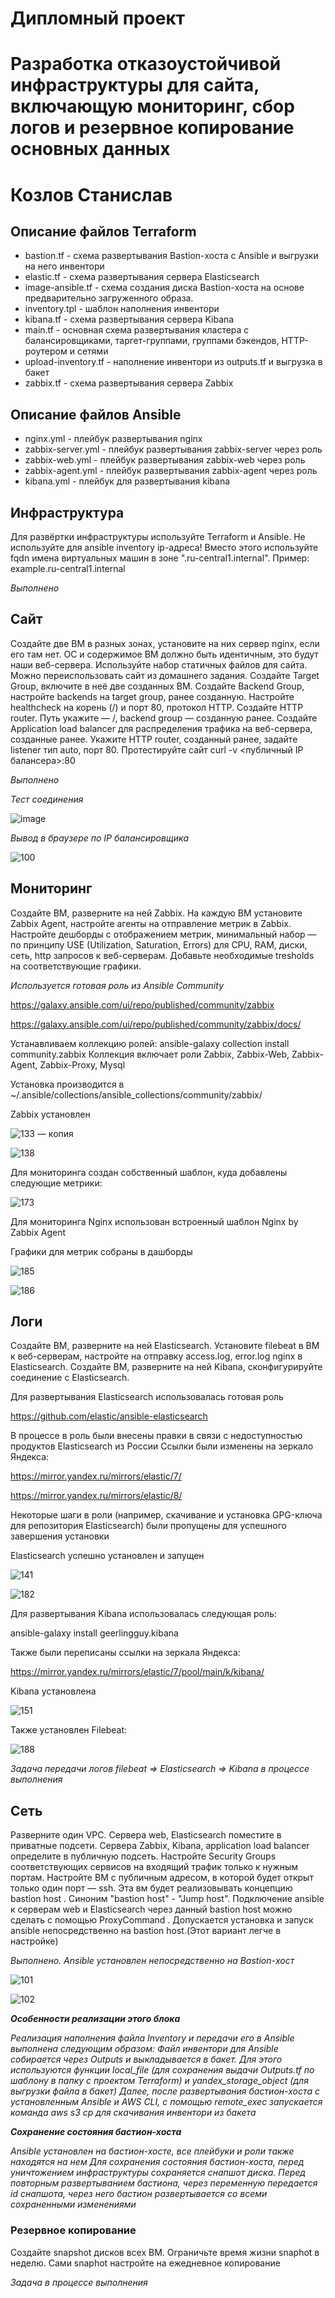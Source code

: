 # Дипломный проект
# Разработка отказоустойчивой инфраструктуры для сайта, включающую мониторинг, сбор логов и резервное копирование основных данных
# Козлов Станислав

## Описание файлов Terraform

* bastion.tf - схема развертывания Bastion-хоста с Ansible и выгрузки на него инвентори
* elastic.tf - схема развертывания сервера Elasticsearch
* image-ansible.tf - схема создания диска Bastion-хоста на основе предварительно загруженного образа.
* inventory.tpl - шаблон наполнения инвентори
* kibana.tf - схема развертывания сервера Kibana
* main.tf - основная схема развертывания кластера с балансировщиками, таргет-группами, группами бэкендов, HTTP-роутером и сетями
* upload-inventory.tf - наполнение инвентори из outputs.tf и выгрузка в бакет
* zabbix.tf - схема развертывания сервера Zabbix

## Описание файлов Ansible

* nginx.yml - плейбук развертывания nginx
* zabbix-server.yml - плейбук развертывания zabbix-server через роль
* zabbix-web.yml - плейбук развертывания zabbix-web через роль
* zabbix-agent.yml - плейбук развертывания zabbix-agent через роль
* kibana.yml - плейбук для развертывания kibana

## Инфраструктура
Для развёртки инфраструктуры используйте Terraform и Ansible.
Не используйте для ansible inventory ip-адреса! Вместо этого используйте fqdn имена виртуальных машин в зоне ".ru-central1.internal". Пример: example.ru-central1.internal

*Выполнено*

## Сайт

Создайте две ВМ в разных зонах, установите на них сервер nginx, если его там нет. ОС и содержимое ВМ должно быть идентичным, это будут наши веб-сервера.
Используйте набор статичных файлов для сайта. Можно переиспользовать сайт из домашнего задания.
Создайте Target Group, включите в неё две созданных ВМ.
Создайте Backend Group, настройте backends на target group, ранее созданную. Настройте healthcheck на корень (/) и порт 80, протокол HTTP.
Создайте HTTP router. Путь укажите — /, backend group — созданную ранее.
Создайте Application load balancer для распределения трафика на веб-сервера, созданные ранее. Укажите HTTP router, созданный ранее, задайте listener тип auto, порт 80.
Протестируйте сайт curl -v <публичный IP балансера>:80

*Выполнено*

*Тест соединения*

![image](https://github.com/stkv1/diplom/assets/145263196/672be4db-c8b9-45ab-b6fb-d8597ea1b3ee)

*Вывод в браузере по IP балансировщика*

![100](https://github.com/stkv1/diplom/assets/145263196/3577f345-3fe3-46c1-83c7-cfc8aef3c6e8)


## Мониторинг

Создайте ВМ, разверните на ней Zabbix. На каждую ВМ установите Zabbix Agent, настройте агенты на отправление метрик в Zabbix.
Настройте дешборды с отображением метрик, минимальный набор — по принципу USE (Utilization, Saturation, Errors) для CPU, RAM, диски, сеть, http запросов к веб-серверам. Добавьте необходимые tresholds на соответствующие графики.

*Используется готовая роль из Ansible Community*

<https://galaxy.ansible.com/ui/repo/published/community/zabbix>

<https://galaxy.ansible.com/ui/repo/published/community/zabbix/docs/>

Устанавливаем коллекцию ролей:
ansible-galaxy collection install community.zabbix
Коллекция включает роли Zabbix, Zabbix-Web, Zabbix-Agent, Zabbix-Proxy, Mysql

Установка производится в 
~/.ansible/collections/ansible_collections/community/zabbix/

Zabbix установлен

![133 — копия](https://github.com/stkv1/diplom/assets/145263196/204433db-8855-4b00-a22a-5c50f7d40df8)

![138](https://github.com/stkv1/diplom/assets/145263196/4f7bd5e0-b7b8-4c76-9811-1cd8c4b2c64e)

Для мониторинга создан собственный шаблон, куда добавлены следующие метрики:

![173](https://github.com/user-attachments/assets/b2b71830-f6ab-409d-9f62-900cd18891d7)

Для мониторинга Nginx использован встроенный шаблон Nginx by Zabbix Agent

Графики для метрик собраны в дашборды

![185](https://github.com/user-attachments/assets/ac05c035-26bb-4611-abe8-76ad15a25d83)

![186](https://github.com/user-attachments/assets/ab769328-bb08-4c1a-9712-be87899b4d3c)


## Логи

Cоздайте ВМ, разверните на ней Elasticsearch. Установите filebeat в ВМ к веб-серверам, настройте на отправку access.log, error.log nginx в Elasticsearch.
Создайте ВМ, разверните на ней Kibana, сконфигурируйте соединение с Elasticsearch.

Для развертывания Elasticsearch использовалась готовая роль

<https://github.com/elastic/ansible-elasticsearch>

В процессе в роль были внесены правки в связи с недоступностью продуктов Elasticsearch из России
Ссылки были изменены на зеркало Яндекса:

<https://mirror.yandex.ru/mirrors/elastic/7/>

<https://mirror.yandex.ru/mirrors/elastic/8/>

Некоторые шаги в роли (например, скачивание и установка GPG-ключа для репозитория Elasticsearch) были пропущены для успешного завершения установки

Elasticsearch успешно установлен и запущен

![141](https://github.com/user-attachments/assets/e7e2be96-613a-4e20-9368-783a1c5981f6)

![182](https://github.com/user-attachments/assets/6da48cb5-464b-41a2-aee3-aa8c68dcab8b)

Для развертывания Kibana использовалась следующая роль:

ansible-galaxy install geerlingguy.kibana

Также были переписаны ссылки на зеркала Яндекса:

<https://mirror.yandex.ru/mirrors/elastic/7/pool/main/k/kibana/>

Kibana установлена

![151](https://github.com/user-attachments/assets/dd9ac841-e3ff-4ec5-b3ce-13c81f0d8147)

Также установлен Filebeat:

![188](https://github.com/user-attachments/assets/64dc9541-fc78-482a-bfe9-3eb85569eaa1)


*Задача передачи логов filebeat => Elasticsearch => Kibana в процессе выполнения*

## Сеть

Разверните один VPC. Сервера web, Elasticsearch поместите в приватные подсети. Сервера Zabbix, Kibana, application load balancer определите в публичную подсеть.
Настройте Security Groups соответствующих сервисов на входящий трафик только к нужным портам.
Настройте ВМ с публичным адресом, в которой будет открыт только один порт — ssh. Эта вм будет реализовывать концепцию bastion host . Синоним "bastion host" - "Jump host". 
Подключение ansible к серверам web и Elasticsearch через данный bastion host можно сделать с помощью ProxyCommand . 
Допускается установка и запуск ansible непосредственно на bastion host.(Этот вариант легче в настройке)

*Выполнено. Ansible установлен непосредственно на Bastion-хост*

![101](https://github.com/stkv1/diplom/assets/145263196/a37c36b3-380a-49e9-bf5b-46ac4ab18f4b)

![102](https://github.com/stkv1/diplom/assets/145263196/0624607a-12db-4202-ad6a-0bf0cff5865a)



***Особенности реализации этого блока***

*Реализация наполнения файла Inventory и передачи его в Ansible выполнена следующим образом:
Файл инвентори для Ansible собирается через Outputs и выкладывается в бакет. 
Для этого используются функции local_file (для сохранения выдачи Outputs.tf по шаблону в папку с проектом Terraform) и yandex_storage_object (для выгрузки файла в бакет)
Далее, после развертывания бастион-хоста с установленным Ansible и AWS CLI, с помощью remote_exec запускается команда aws s3 cp для скачивания инвентори из бакета*

***Сохранение состояния бастион-хоста***

*Ansible установлен на бастион-хосте, все плейбуки и роли также находятся на нем
Для сохранения состояния бастион-хоста, перед уничтожением инфраструктуры сохраняется снапшот диска.
Перед повторным развертыванием бастиона, через переменную передается id снапшота, через него бастион развертывается со всеми сохраненными изменениями*

### Резервное копирование

Создайте snapshot дисков всех ВМ. Ограничьте время жизни snaphot в неделю. Сами snaphot настройте на ежедневное копирование

*Задача в процессе выполнения*
